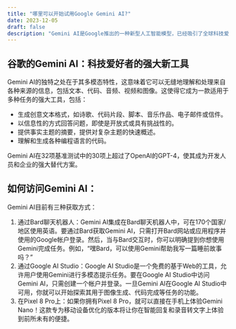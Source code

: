 ```yaml
---
title: "哪里可以开始试用Google Gemini AI?"
date: 2023-12-05
draft: false
description: "Gemini AI是Google推出的一种新型人工智能模型，已经吸引了全球科技爱好者的关注。借助其广泛的功能和三种可选版本，Gemini AI有望彻底改变我们与技术的交互方式"
---
```


## 谷歌的Gemini AI：科技爱好者的强大新工具

Gemini AI的独特之处在于其多模态特性，这意味着它可以无缝地理解和处理来自各种来源的信息，包括文本、代码、音频、视频和图像。这使得它成为一款适用于多种任务的强大工具，包括：

- 生成创意文本格式，如诗歌、代码片段、脚本、音乐作品、电子邮件或信件。
- 以信息性的方式回答问题，即使是开放式或具有挑战性的。
- 提供事实主题的摘要，提供对复杂主题的快速概述。
- 理解和生成各种编程语言的代码。

Gemini AI在32项基准测试中的30项上超过了OpenAI的GPT-4，使其成为开发人员和企业的强大替代方案。

## 如何访问Gemini AI：

Gemini AI目前有三种获取方式：

1. 通过Bard聊天机器人：Gemini AI集成在Bard聊天机器人中，可在170个国家/地区使用英语。要通过Bard获取Gemini AI，只需打开Bard网站或应用程序并使用的Google帐户登录。然后，当与Bard交互时，你可以明确提到你想使用Gemini完成任务。例如，“嘿Bard，可以使用Gemini帮助我写一篇睡前故事吗？”
2. 通过Google AI Studio：Google AI Studio是一个免费的基于Web的工具，允许用户使用Gemini进行多模态提示任务。要在Google AI Studio中访问Gemini AI，只需创建一个帐户并登录。一旦Gemini AI在Google AI Studio中可用，你就可以开始探索其用于图像生成、代码完成等任务的功能。
3. 在Pixel 8 Pro上：如果你拥有Pixel 8 Pro，就可以直接在手机上体验Gemini Nano！这款专为移动设备优化的版本将让你在智能回复和录音转文字上体验到前所未有的便捷。